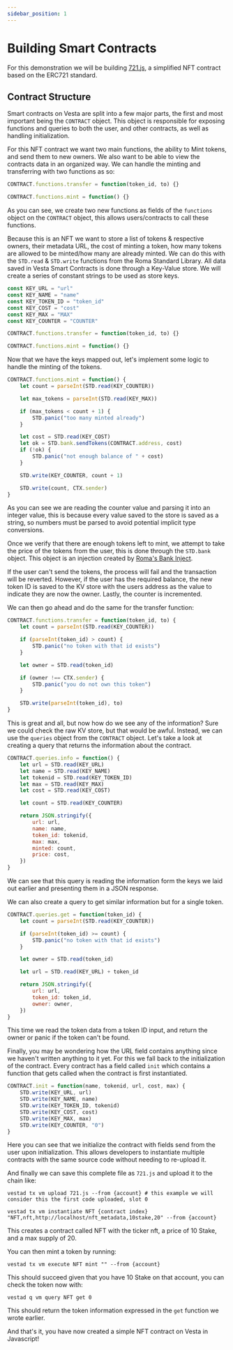 ```yaml
---
sidebar_position: 1
---
```


# Building Smart Contracts

For this demonstration we will be building [721.js](https://github.com/VestaProtocol/vesta/blob/master/examples/721.js), a simplified NFT contract based on the ERC721 standard.

## Contract Structure

Smart contracts on Vesta are split into a few major parts, the first and most important being the `CONTRACT` object. This object is responsible for exposing functions and queries to both the user, and other contracts, as well as handling initialization.

For this NFT contract we want two main functions, the ability to Mint tokens, and send them to new owners. We also want to be able to view the contracts data in an organized way. We can handle the minting and transferring with two functions as so:
```js
CONTRACT.functions.transfer = function(token_id, to) {}

CONTRACT.functions.mint = function() {}
```
As you can see, we create two new functions as fields of the `functions` object on the `CONTRACT` object, this allows users/contracts to call these functions.

Because this is an NFT we want to store a list of tokens & respective owners, their metadata URL, the cost of minting a token, how many tokens are allowed to be minted/how many are already minted. We can do this with the `STD.read` & `STD.write` functions from the Roma Standard Library. All data saved in Vesta Smart Contracts is done through a Key-Value store. We will create a series of constant strings to be used as store keys.
```js
const KEY_URL = "url"
const KEY_NAME = "name"
const KEY_TOKEN_ID = "token_id"
const KEY_COST = "cost"
const KEY_MAX = "MAX"
const KEY_COUNTER = "COUNTER"

CONTRACT.functions.transfer = function(token_id, to) {}

CONTRACT.functions.mint = function() {}
```

Now that we have the keys mapped out, let's implement some logic to handle the minting of the tokens.
```js
CONTRACT.functions.mint = function() {
    let count = parseInt(STD.read(KEY_COUNTER))

    let max_tokens = parseInt(STD.read(KEY_MAX))

    if (max_tokens < count + 1) {
        STD.panic("too many minted already")
    }

    let cost = STD.read(KEY_COST)
    let ok = STD.bank.sendTokens(CONTRACT.address, cost)
    if (!ok) {
        STD.panic("not enough balance of " + cost)
    }

    STD.write(KEY_COUNTER, count + 1)

    STD.write(count, CTX.sender)
}
```
As you can see we are reading the counter value and parsing it into an integer value, this is because every value saved to the store is saved as a string, so numbers must be parsed to avoid potential implicit type conversions.

Once we verify that there are enough tokens left to mint, we attempt to take the price of the tokens from the user, this is done through the `STD.bank` object. This object is an injection created by [Roma's Bank Inject](https://github.com/VestaProtocol/roma/tree/master/vminjects/bank).

If the user can't send the tokens, the process will fail and the transaction will be reverted. However, if the user has the required balance, the new token ID is saved to the KV store with the users address as the value to indicate they are now the owner. Lastly, the counter is incremented.

We can then go ahead and do the same for the transfer function:
```js
CONTRACT.functions.transfer = function(token_id, to) {
    let count = parseInt(STD.read(KEY_COUNTER))

    if (parseInt(token_id) > count) {
        STD.panic("no token with that id exists")
    }

    let owner = STD.read(token_id)

    if (owner !== CTX.sender) {
        STD.panic("you do not own this token")
    }

    STD.write(parseInt(token_id), to)
}
```

This is great and all, but now how do we see any of the information? Sure we could check the raw KV store, but that would be awful. Instead, we can use the `queries` object from the `CONTRACT` object. Let's take a look at creating a query that returns the information about the contract.
```js
CONTRACT.queries.info = function() {
    let url = STD.read(KEY_URL)
    let name = STD.read(KEY_NAME)
    let tokenid = STD.read(KEY_TOKEN_ID)
    let max = STD.read(KEY_MAX)
    let cost = STD.read(KEY_COST)

    let count = STD.read(KEY_COUNTER)

    return JSON.stringify({
        url: url,
        name: name,
        token_id: tokenid,
        max: max,
        minted: count,
        price: cost,
    })
}
```
We can see that this query is reading the information form the keys we laid out earlier and presenting them in a JSON response.

We can also create a query to get similar information but for a single token.
```js
CONTRACT.queries.get = function(token_id) {
    let count = parseInt(STD.read(KEY_COUNTER))

    if (parseInt(token_id) >= count) {
        STD.panic("no token with that id exists")
    }

    let owner = STD.read(token_id)

    let url = STD.read(KEY_URL) + token_id

    return JSON.stringify({
        url: url,
        token_id: token_id,
        owner: owner,
    })
}
```
This time we read the token data from a token ID input, and return the owner or panic if the token can't be found.

Finally, you may be wondering how the URL field contains anything since we haven't written anything to it yet. For this we fall back to the initialization of the contract. Every contract has a field called `init` which contains a function that gets called when the contract is first instantiated.

```js
CONTRACT.init = function(name, tokenid, url, cost, max) {
    STD.write(KEY_URL, url)
    STD.write(KEY_NAME, name)
    STD.write(KEY_TOKEN_ID, tokenid)
    STD.write(KEY_COST, cost)
    STD.write(KEY_MAX, max)
    STD.write(KEY_COUNTER, "0")
}
```

Here you can see that we initialize the contract with fields send from the user upon initialization. This allows developers to instantiate multiple contracts with the same source code without needing to re-upload it.

And finally we can save this complete file as `721.js` and upload it to the chain like:
```shell
vestad tx vm upload 721.js --from {account} # this example we will consider this the first code uploaded, slot 0

vestad tx vm instantiate NFT {contract index} "NFT,nft,http://localhost/nft_metadata,10stake,20" --from {account}
```

This creates a contract called NFT with the ticker nft, a price of 10 Stake, and a max supply of 20.

You can then mint a token by running:
```shell
vestad tx vm execute NFT mint "" --from {account}
```

This should succeed given that you have 10 Stake on that account, you can check the token now with:
```shell
vestad q vm query NFT get 0
```
This should return the token information expressed in the `get` function we wrote earlier.

And that's it, you have now created a simple NFT contract on Vesta in Javascript!